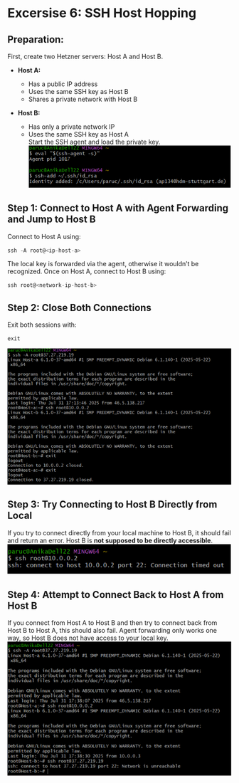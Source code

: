 # Excersise 6: SSH Host Hopping

## Preparation:

First, create two Hetzner servers: Host A and Host B.

- **Host A:**

  - Has a public IP address
  - Uses the same SSH key as Host B
  - Shares a private network with Host B

- **Host B:**
  - Has only a private network IP
  - Uses the same SSH key as Host A  
    Start the SSH agent and load the private key.
    ![Alt-Text](./images/5.4.png)

## Step 1: Connect to Host A with Agent Forwarding and Jump to Host B

Connect to Host A using:

```tf
ssh -A root@<ip-host-a>
```

The local key is forwarded via the agent, otherwise it wouldn’t be recognized.
Once on Host A, connect to Host B using:

```tf
ssh root@<network-ip-host-b>
```

## Step 2: Close Both Connections

Exit both sessions with:

```tf
exit
```

![Alt-Text](./images/5.5.png)

## Step 3: Try Connecting to Host B Directly from Local

If you try to connect directly from your local machine to Host B, it should fail and return an error.
Host B is **not supposed to be directly accessible**.
![Alt-Text](./images/5.6.png)

## Step 4: Attempt to Connect Back to Host A from Host B

If you connect from Host A to Host B and then try to connect back from Host B to Host A, this should also fail.
Agent forwarding only works one way, so Host B does not have access to your local key.
![Alt-Text](./images/5.7.png)

